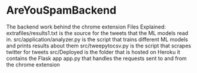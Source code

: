 # AreYouSpamBackend
The backend work behind the chrome extension
Files Explained:
extrafiles/results1.txt is the source for the tweets that the ML models read in. 
src/application/analyzer.py is the script that trains different ML models and prints results about them
src/tweepytocsv.py is the script that scrapes twitter for tweets
src/Deployed is the folder that is hosted on Heroku
it contains the Flask app app.py that handles the requests sent to and from the chrome extension
